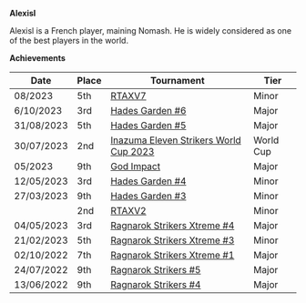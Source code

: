 ******Alexisl******

Alexisl is a French player, maining Nomash. 
He is widely considered as one of the best players in the world.

****Achievements****

| Date | Place | Tournament | Tier |
| - | - | - | - |
| 08/2023 | 5th | [RTAXV7](/inapedia/tournaments/rtaxv/rtaxv7.md) | Minor |
| 6/10/2023 | 3rd | [Hades Garden #6](/inapedia/tournaments/hg/hg6.md) | Major |
| 31/08/2023 | 5th | [Hades Garden #5](/inapedia/tournaments/hg/hg5.md) | Major |
| 30/07/2023 | 2nd | [Inazuma Eleven Strikers World Cup 2023](/inapedia/tournaments/worldcup23.md) | World Cup |
| 05/2023 | 9th | [God Impact](/inapedia/tournaments/misc/godimpact.md) | Major |
| 12/05/2023 | 3rd | [Hades Garden #4](/inapedia/tournaments/hg/hg4.md) | Minor |
| 27/03/2023 | 9th | [Hades Garden #3](/inapedia/tournaments/hg/hg3.md) | Minor |
| | 2nd | [RTAXV2](/inapedia/tournaments/rtaxv/rtaxv2.md) | Minor |
| 04/05/2023 | 3rd | [Ragnarok Strikers Xtreme #4](/inapedia/tournaments/ragna/ragnax4.md) | Major |
| 21/02/2023 | 5th | [Ragnarok Strikers Xtreme #3](/inapedia/tournaments/ragna/ragnax3.md) | Minor |
| 02/10/2022 | 7th | [Ragnarok Strikers Xtreme #1](inapedia/tournaments/ragna/ragnax1.md) | Major |
| 24/07/2022 | 9th | [Ragnarok Strikers #5](/inapedia/tournaments/ragna/ragna5.md) | Major |
| 13/06/2022 | 9th | [Ragnarok Strikers #4](/inapedia/tournaments/ragna/ragna4.md) | Major |

